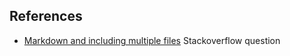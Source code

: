 
## References

* [Markdown and including multiple files](https://stackoverflow.com/questions/4779582/markdown-and-including-multiple-files) Stackoverflow question